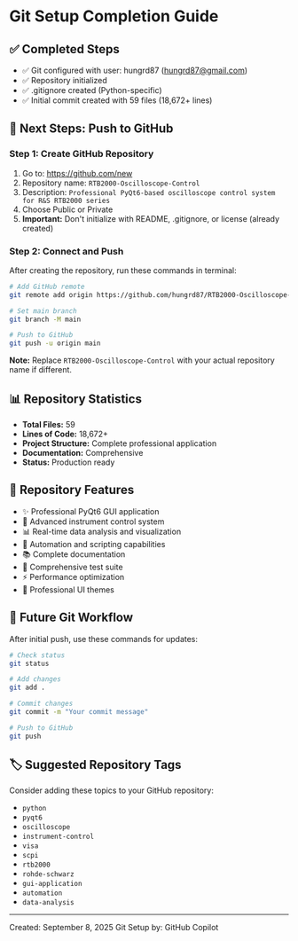 # Git Setup Completion Guide

## ✅ Completed Steps
- ✅ Git configured with user: hungrd87 (hungrd87@gmail.com)
- ✅ Repository initialized
- ✅ .gitignore created (Python-specific)
- ✅ Initial commit created with 59 files (18,672+ lines)

## 🚀 Next Steps: Push to GitHub

### Step 1: Create GitHub Repository
1. Go to: https://github.com/new
2. Repository name: `RTB2000-Oscilloscope-Control`
3. Description: `Professional PyQt6-based oscilloscope control system for R&S RTB2000 series`
4. Choose Public or Private
5. **Important:** Don't initialize with README, .gitignore, or license (already created)

### Step 2: Connect and Push
After creating the repository, run these commands in terminal:

```bash
# Add GitHub remote
git remote add origin https://github.com/hungrd87/RTB2000-Oscilloscope-Control.git

# Set main branch
git branch -M main

# Push to GitHub
git push -u origin main
```

**Note:** Replace `RTB2000-Oscilloscope-Control` with your actual repository name if different.

## 📊 Repository Statistics
- **Total Files:** 59
- **Lines of Code:** 18,672+
- **Project Structure:** Complete professional application
- **Documentation:** Comprehensive
- **Status:** Production ready

## 🎯 Repository Features
- ✨ Professional PyQt6 GUI application
- 🔧 Advanced instrument control system
- 📊 Real-time data analysis and visualization
- 🤖 Automation and scripting capabilities
- 📚 Complete documentation
- 🧪 Comprehensive test suite
- ⚡ Performance optimization
- 🎨 Professional UI themes

## 🔄 Future Git Workflow
After initial push, use these commands for updates:

```bash
# Check status
git status

# Add changes
git add .

# Commit changes
git commit -m "Your commit message"

# Push to GitHub
git push
```

## 🏷️ Suggested Repository Tags
Consider adding these topics to your GitHub repository:
- `python`
- `pyqt6`
- `oscilloscope`
- `instrument-control`
- `visa`
- `scpi`
- `rtb2000`
- `rohde-schwarz`
- `gui-application`
- `automation`
- `data-analysis`

---
Created: September 8, 2025
Git Setup by: GitHub Copilot
